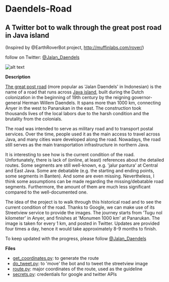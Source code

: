 # Daendels-Road
## A Twitter bot to walk through the great post road in Java island

(Inspired by @EarthRoverBot project, http://muffinlabs.com/rover/)

follow on Twitter: [@Jalan_Daendels](https://twitter.com/Jalan_Daendels)

![alt text][route_wikipedia]

**Description**

[The great post road](https://en.wikipedia.org/wiki/Great_Post_Road) (more popular as 'Jalan Daendels' in Indonesian) is the name of a road that runs across [Java island](https://en.wikipedia.org/wiki/Java), built during the Dutch colonization in the beginning of 19th century by the reigning governor-general Herman Willem Daendels. It spans more than 1000 km, connecting Anyer in the west to Panarukan in the east. The construction took thousands lives of the local labors due to the harsh condition and the brutality from the colonials.

The road was intended to serve as military road and to transport postal services. Over the time, people used it as the main access to travel across Java, and many cities ware developed along the road. Nowadays, the road still serves as the main transportation infrastructure in northern Java.

It is interesting to see how is the current condition of the road. Unfortunately, there is lack of (online, at least) references about the detailed routes. Some segments are still well-known, e.g. 'jalur pantura' at Central and East Java. Some are debatable (e.g. the starting and ending points, some segments in Banten). And some are even missing. Nevertheless, I think some assumptions can be made regarding the missing/debatable road segments. Furthermore, the amount of them are much less significant compared to the well-documented one.

The idea of the project is to walk through this historical road and to see the current condition of the road. Thanks to Google, we can make use of its Streetview service to provide the images. The journey starts from 'Tugu nol kilometer' in Anyer, and finishes at 'Monumen 1000 km' at Panarukan. The image is taken for every 1 km, and posted in Twitter. Updates are provided four times a day, hence it would take approximately 8-9 months to finish.

To keep updated with the progress, please follow [@Jalan_Daendels](https://twitter.com/Jalan_Daendels)

**Files**
- [get_coordinates.py](https://github.com/wicaksana/Daendels-Road/blob/master/get_coordinates.py): to generate the route
- [do_tweet.py](https://github.com/wicaksana/Daendels-Road/blob/master/do_tweet.py): to 'move' the bot and to tweet the streetview image
- [route.py](https://github.com/wicaksana/Daendels-Road/blob/master/route.py): major coordinates of the route, used as the guideline
- [secrets.py](https://github.com/wicaksana/Daendels-Road/blob/master/secrets.py): credentials for google and twitter APIs


[route_wikipedia]: https://upload.wikimedia.org/wikipedia/commons/f/f7/Java_Great_Post_Road.svg "The great post road"
